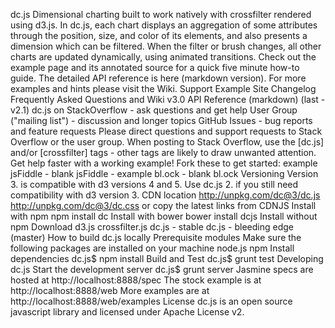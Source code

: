 dc.js Dimensional charting built to work natively with crossfilter rendered using d3.js. In dc.js, each chart displays an aggregation of some attributes through the position, size, and color of its elements, and also presents a dimension which can be filtered. When the filter or brush changes, all other charts are updated dynamically, using animated transitions. Check out the example page and its annotated source for a quick five minute how-to guide. The detailed API reference is here (markdown version). For more examples and hints please visit the Wiki. Support Example Site Changelog Frequently Asked Questions and Wiki v3.0 API Reference (markdown) (last - v2.1) dc.js on StackOverflow - ask questions and get help User Group ("mailing list") - discussion and longer topics GitHub Issues - bug reports and feature requests Please direct questions and support requests to Stack Overflow or the user group. When posting to Stack Overflow, use the [dc.js] and/or [crossfilter] tags - other tags are likely to draw unwanted attention. Get help faster with a working example! Fork these to get started: example jsFiddle - blank jsFiddle - example bl.ock - blank bl.ock Versioning Version 3. is compatible with d3 versions 4 and 5. Use dc.js 2. if you still need compatibility with d3 version 3. CDN location http://unpkg.com/dc@3/dc.js http://unpkg.com/dc@3/dc.css or copy the latest links from CDNJS Install with npm npm install dc Install with bower bower install dcjs Install without npm Download d3.js crossfilter.js dc.js - stable dc.js - bleeding edge (master) How to build dc.js locally Prerequisite modules Make sure the following packages are installed on your machine node.js npm Install dependencies dc.js$ npm install Build and Test dc.js$ grunt test Developing dc.js Start the development server dc.js$ grunt server Jasmine specs are hosted at http://localhost:8888/spec The stock example is at http://localhost:8888/web More examples are at http://localhost:8888/web/examples License dc.js is an open source javascript library and licensed under Apache License v2.